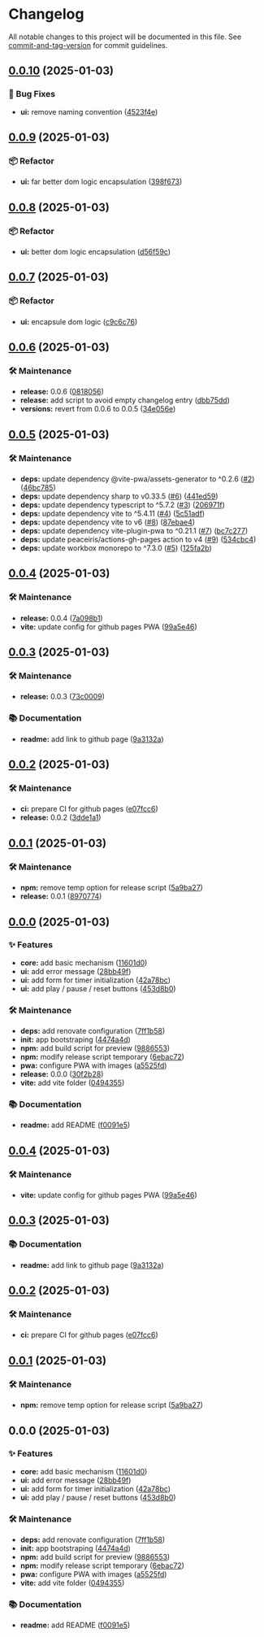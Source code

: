 # Changelog

All notable changes to this project will be documented in this file. See [commit-and-tag-version](https://github.com/absolute-version/commit-and-tag-version) for commit guidelines.

## [0.0.10](https://github.com/dimitrilahaye/time-spend/compare/v0.0.9...v0.0.10) (2025-01-03)


### 🐛 Bug Fixes

* **ui:** remove naming convention ([4523f4e](https://github.com/dimitrilahaye/time-spend/commit/4523f4e5c6e191b6c5e889e4a7500ea32bfa366c))

## [0.0.9](https://github.com/dimitrilahaye/time-spend/compare/v0.0.8...v0.0.9) (2025-01-03)


### 📦 Refactor

* **ui:** far better dom logic encapsulation ([398f673](https://github.com/dimitrilahaye/time-spend/commit/398f6730d21285fdd4ab13e9b75c594b60209b2e))

## [0.0.8](https://github.com/dimitrilahaye/time-spend/compare/v0.0.7...v0.0.8) (2025-01-03)


### 📦 Refactor

* **ui:** better dom logic encapsulation ([d56f59c](https://github.com/dimitrilahaye/time-spend/commit/d56f59c7c268b0492f352fbd4bd959dc594f89dc))

## [0.0.7](https://github.com/dimitrilahaye/time-spend/compare/v0.0.6...v0.0.7) (2025-01-03)


### 📦 Refactor

* **ui:** encapsule dom logic ([c9c6c76](https://github.com/dimitrilahaye/time-spend/commit/c9c6c764cfc632b760bf1bc2fff03038ae130a6a))

## [0.0.6](https://github.com/dimitrilahaye/time-spend/compare/v0.0.5...v0.0.6) (2025-01-03)


### 🛠️ Maintenance

* **release:** 0.0.6 ([0818056](https://github.com/dimitrilahaye/time-spend/commit/0818056a1a228e554948733e0b0d0d88b12709ab))
* **release:** add script to avoid empty changelog entry ([dbb75dd](https://github.com/dimitrilahaye/time-spend/commit/dbb75dd90147927df67d2a6e2bfc6253c4d31713))
* **versions:** revert from 0.0.6 to 0.0.5 ([34e056e](https://github.com/dimitrilahaye/time-spend/commit/34e056ea43fbe239d348b8d0182b0e5c304f11eb))

## [0.0.5](https://github.com/dimitrilahaye/time-spend/compare/v0.0.4...v0.0.5) (2025-01-03)


### 🛠️ Maintenance

* **deps:** update dependency @vite-pwa/assets-generator to ^0.2.6 ([#2](https://github.com/dimitrilahaye/time-spend/issues/2)) ([46bc785](https://github.com/dimitrilahaye/time-spend/commit/46bc78576a81d0ff00f8aeaf2e94f90d966d4243))
* **deps:** update dependency sharp to v0.33.5 ([#6](https://github.com/dimitrilahaye/time-spend/issues/6)) ([441ed59](https://github.com/dimitrilahaye/time-spend/commit/441ed599d4d3a3c592b6f747ab3a868c781a4e17))
* **deps:** update dependency typescript to ^5.7.2 ([#3](https://github.com/dimitrilahaye/time-spend/issues/3)) ([206971f](https://github.com/dimitrilahaye/time-spend/commit/206971fd5e057087c652c0ba1ce881fdf06e2a4c))
* **deps:** update dependency vite to ^5.4.11 ([#4](https://github.com/dimitrilahaye/time-spend/issues/4)) ([5c51adf](https://github.com/dimitrilahaye/time-spend/commit/5c51adfbfc898d656c97685bcfc26419927036a7))
* **deps:** update dependency vite to v6 ([#8](https://github.com/dimitrilahaye/time-spend/issues/8)) ([87ebae4](https://github.com/dimitrilahaye/time-spend/commit/87ebae46fec2b9ff35b481aa11495ca945738945))
* **deps:** update dependency vite-plugin-pwa to ^0.21.1 ([#7](https://github.com/dimitrilahaye/time-spend/issues/7)) ([bc7c277](https://github.com/dimitrilahaye/time-spend/commit/bc7c277b65bf4350406fa6254b2249b241c79347))
* **deps:** update peaceiris/actions-gh-pages action to v4 ([#9](https://github.com/dimitrilahaye/time-spend/issues/9)) ([534cbc4](https://github.com/dimitrilahaye/time-spend/commit/534cbc4f6345ba7c1438b3c47a5783eeded55c7a))
* **deps:** update workbox monorepo to ^7.3.0 ([#5](https://github.com/dimitrilahaye/time-spend/issues/5)) ([125fa2b](https://github.com/dimitrilahaye/time-spend/commit/125fa2b7487d3028db303955656fa21f6b95b668))

## [0.0.4](https://github.com/dimitrilahaye/time-spend/compare/v0.0.3...v0.0.4) (2025-01-03)


### 🛠️ Maintenance

* **release:** 0.0.4 ([7a098b1](https://github.com/dimitrilahaye/time-spend/commit/7a098b1d82cadd07fcf3d1d6f3f022bbb5a8e481))
* **vite:** update config for github pages PWA ([99a5e46](https://github.com/dimitrilahaye/time-spend/commit/99a5e4623594b7026e9e4dcd7548fb2dd944c049))

## [0.0.3](https://github.com/dimitrilahaye/time-spend/compare/v0.0.2...v0.0.3) (2025-01-03)


### 🛠️ Maintenance

* **release:** 0.0.3 ([73c0009](https://github.com/dimitrilahaye/time-spend/commit/73c0009956e1f692d5062863e65f7a55b595f99c))


### 📚 Documentation

* **readme:** add link to github page ([9a3132a](https://github.com/dimitrilahaye/time-spend/commit/9a3132a0b503ed407587e20fbc8615c9da0dfbfa))

## [0.0.2](https://github.com/dimitrilahaye/time-spend/compare/v0.0.1...v0.0.2) (2025-01-03)


### 🛠️ Maintenance

* **ci:** prepare CI for github pages ([e07fcc6](https://github.com/dimitrilahaye/time-spend/commit/e07fcc6d233f539c520db885a6ffb44be744a58a))
* **release:** 0.0.2 ([3dde1a1](https://github.com/dimitrilahaye/time-spend/commit/3dde1a15a68974beab148287112fac7a1c6318f8))

## [0.0.1](https://github.com/dimitrilahaye/time-spend/compare/v0.0.0...v0.0.1) (2025-01-03)


### 🛠️ Maintenance

* **npm:** remove temp option for release script ([5a9ba27](https://github.com/dimitrilahaye/time-spend/commit/5a9ba27b2946f28668f4dc20a291907355230657))
* **release:** 0.0.1 ([8970774](https://github.com/dimitrilahaye/time-spend/commit/89707740af6524179bd9f3615c2da1ae169d5eb4))

## [0.0.0](https://github.com/dimitrilahaye/time-spend/compare/4474a4db1ffc4684d8751ff9f59d6a0dd0e38198...v0.0.0) (2025-01-03)


### ✨ Features

* **core:** add basic mechanism ([11601d0](https://github.com/dimitrilahaye/time-spend/commit/11601d045b5476c869b1f8fc77fafbd3d0e6a663))
* **ui:** add error message ([28bb49f](https://github.com/dimitrilahaye/time-spend/commit/28bb49fb7caa728697651343f99de907e1625a09))
* **ui:** add form for timer initialization ([42a78bc](https://github.com/dimitrilahaye/time-spend/commit/42a78bcc7e71411a63fc02643e9634e6f0937bc8))
* **ui:** add play / pause / reset buttons ([453d8b0](https://github.com/dimitrilahaye/time-spend/commit/453d8b05cdbb40a6852b4a0c38f5104d13b0851f))


### 🛠️ Maintenance

* **deps:** add renovate configuration ([7ff1b58](https://github.com/dimitrilahaye/time-spend/commit/7ff1b58391cb7e71c649965edaf86539d5b3c43a))
* **init:** app bootstraping ([4474a4d](https://github.com/dimitrilahaye/time-spend/commit/4474a4db1ffc4684d8751ff9f59d6a0dd0e38198))
* **npm:** add build script for preview ([9886553](https://github.com/dimitrilahaye/time-spend/commit/98865530e4c8c5e10d333add277f9fd7f1acbf97))
* **npm:** modify release script temporary ([6ebac72](https://github.com/dimitrilahaye/time-spend/commit/6ebac72ffe6be39281032b168bb4eefb3715ca4b))
* **pwa:** configure PWA with images ([a5525fd](https://github.com/dimitrilahaye/time-spend/commit/a5525fd36658a5d37353ade8c320a2949ed1b6fb))
* **release:** 0.0.0 ([30f2b28](https://github.com/dimitrilahaye/time-spend/commit/30f2b2816030a0c861464d1b12d17e5ed0d31f67))
* **vite:** add vite folder ([0494355](https://github.com/dimitrilahaye/time-spend/commit/04943555e445f49eedfdd7bb242f3f6ca3f88d8d))


### 📚 Documentation

* **readme:** add README ([f0091e5](https://github.com/dimitrilahaye/time-spend/commit/f0091e5760caf2f89c5495bc171a83847e961ce0))

## [0.0.4](https://github.com/dimitrilahaye/time-spend/compare/v0.0.3...v0.0.4) (2025-01-03)


### 🛠️ Maintenance

* **vite:** update config for github pages PWA ([99a5e46](https://github.com/dimitrilahaye/time-spend/commit/99a5e4623594b7026e9e4dcd7548fb2dd944c049))

## [0.0.3](https://github.com/dimitrilahaye/time-spend/compare/v0.0.2...v0.0.3) (2025-01-03)


### 📚 Documentation

* **readme:** add link to github page ([9a3132a](https://github.com/dimitrilahaye/time-spend/commit/9a3132a0b503ed407587e20fbc8615c9da0dfbfa))

## [0.0.2](https://github.com/dimitrilahaye/time-spend/compare/v0.0.1...v0.0.2) (2025-01-03)


### 🛠️ Maintenance

* **ci:** prepare CI for github pages ([e07fcc6](https://github.com/dimitrilahaye/time-spend/commit/e07fcc6d233f539c520db885a6ffb44be744a58a))

## [0.0.1](https://github.com/dimitrilahaye/time-spend/compare/v0.0.0...v0.0.1) (2025-01-03)


### 🛠️ Maintenance

* **npm:** remove temp option for release script ([5a9ba27](https://github.com/dimitrilahaye/time-spend/commit/5a9ba27b2946f28668f4dc20a291907355230657))

## 0.0.0 (2025-01-03)


### ✨ Features

* **core:** add basic mechanism ([11601d0](https://github.com/dimitrilahaye/time-spend/commit/11601d045b5476c869b1f8fc77fafbd3d0e6a663))
* **ui:** add error message ([28bb49f](https://github.com/dimitrilahaye/time-spend/commit/28bb49fb7caa728697651343f99de907e1625a09))
* **ui:** add form for timer initialization ([42a78bc](https://github.com/dimitrilahaye/time-spend/commit/42a78bcc7e71411a63fc02643e9634e6f0937bc8))
* **ui:** add play / pause / reset buttons ([453d8b0](https://github.com/dimitrilahaye/time-spend/commit/453d8b05cdbb40a6852b4a0c38f5104d13b0851f))


### 🛠️ Maintenance

* **deps:** add renovate configuration ([7ff1b58](https://github.com/dimitrilahaye/time-spend/commit/7ff1b58391cb7e71c649965edaf86539d5b3c43a))
* **init:** app bootstraping ([4474a4d](https://github.com/dimitrilahaye/time-spend/commit/4474a4db1ffc4684d8751ff9f59d6a0dd0e38198))
* **npm:** add build script for preview ([9886553](https://github.com/dimitrilahaye/time-spend/commit/98865530e4c8c5e10d333add277f9fd7f1acbf97))
* **npm:** modify release script temporary ([6ebac72](https://github.com/dimitrilahaye/time-spend/commit/6ebac72ffe6be39281032b168bb4eefb3715ca4b))
* **pwa:** configure PWA with images ([a5525fd](https://github.com/dimitrilahaye/time-spend/commit/a5525fd36658a5d37353ade8c320a2949ed1b6fb))
* **vite:** add vite folder ([0494355](https://github.com/dimitrilahaye/time-spend/commit/04943555e445f49eedfdd7bb242f3f6ca3f88d8d))


### 📚 Documentation

* **readme:** add README ([f0091e5](https://github.com/dimitrilahaye/time-spend/commit/f0091e5760caf2f89c5495bc171a83847e961ce0))
